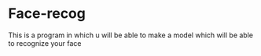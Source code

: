 # Face-recog
This is a program in which u will be able to make a model which will be able to recognize your face
